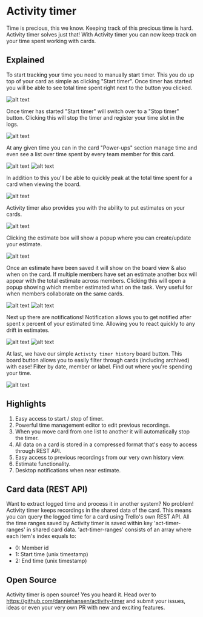 # Activity timer
Time is precious, this we know. Keeping track of this precious time is hard. Activity timer solves just that! With Activity timer you can now keep track on your time spent working with cards.


## Explained

To start tracking your time you need to manually start timer. This you do up top of your card as simple as clicking "Start timer". Once timer has started you will be able to see total time spent right next to the button you clicked. 

![alt text](https://d3eyxhmqemauky.cloudfront.net/images/screenshot1.png?r=1 "Start timer & time spent")

Once timer has started "Start timer" will switch over to a "Stop timer" button. Clicking this will stop the timer and register your time slot in the logs.

![alt text](https://d3eyxhmqemauky.cloudfront.net/images/screenshot2.png?r=1 "Stop timer & time spent")

At any given time you can in the card "Power-ups" section manage time and even see a list over time spent by every team member for this card.

![alt text](https://d3eyxhmqemauky.cloudfront.net/images/screenshot3.png?r=1 "Clear data, manage time and time spent")
![alt text](https://d3eyxhmqemauky.cloudfront.net/images/screenshot5.png?r=1 "Manage time")

In addition to this you'll be able to quickly peak at the total time spent for a card when viewing the board.

![alt text](https://d3eyxhmqemauky.cloudfront.net/images/screenshot4.png?r=1 "Time spent")

Activity timer also provides you with the ability to put estimates on your cards.

![alt text](https://d3eyxhmqemauky.cloudfront.net/images/screenshot7.png?r=1 "Estimate")

Clicking the estimate box will show a popup where you can create/update your estimate.

![alt text](https://d3eyxhmqemauky.cloudfront.net/images/screenshot10.png?r=1 "Change estimate")

Once an estimate have been saved it will show on the board view & also when on the card. If multiple members have set an estimate another box will appear with the total estimate across members. Clicking this will open a popup showing which member estimated what on the task. Very useful for when members collaborate on the same cards.

![alt text](https://d3eyxhmqemauky.cloudfront.net/images/screenshot9.png?r=1 "Estimate")
![alt text](https://d3eyxhmqemauky.cloudfront.net/images/screenshot8.png?r=1 "Estimates")

Next up there are notifications! Notification allows you to get notified after spent x percent of your estimated time. Allowing you to react quickly to any drift in estimates.

![alt text](https://d3eyxhmqemauky.cloudfront.net/images/screenshot11.png?r=1 "Estimates")
![alt text](https://d3eyxhmqemauky.cloudfront.net/images/screenshot12.png?r=1 "Estimates")

At last, we have our simple `Activity timer history` board button. This board button allows you to easily filter through cards (including archived) with ease! Filter by date, member or label. Find out where you're spending your time.

![alt text](https://d3eyxhmqemauky.cloudfront.net/images/screenshot6.png?r=1 "Activity timer history")

## Highlights

1. Easy access to start / stop of timer.
2. Powerful time management editor to edit previous recordings.
3. When you move card from one list to another it will automatically stop the timer.
4. All data on a card is stored in a compressed format that's easy to access through REST API.
5. Easy access to previous recordings from our very own history view.
6. Estimate functionality.
7. Desktop notifications when near estimate.

## Card data (REST API)

Want to extract logged time and process it in another system? No problem! Activity timer keeps recordings in the shared data of the card. This means you can query the logged time for a card using Trello's own REST API. All the time ranges saved by Activity timer is saved within key 'act-timer-ranges' in shared card data. 'act-timer-ranges' consists of an array where each item's index equals to:

- 0: Member id
- 1: Start time (unix timestamp)
- 2: End time (unix timestamp)

## Open Source

Activity timer is open source! Yes you heard it. Head over to https://github.com/danniehansen/activity-timer and submit your issues, ideas or even your very own PR with new and exciting features.
